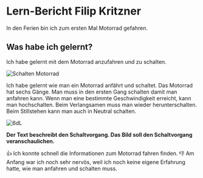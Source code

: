 # Lern-Bericht Filip Kritzner
In den Ferien bin ich zum ersten Mal Motorrad gefahren.
## Was habe ich gelernt?
Ich habe gelernt mit dem Motorrad anzufahren und zu schalten.

![Schalten Motorrad](https://user-images.githubusercontent.com/110892683/184815686-8a4d4cc3-e8a6-4ea9-9c78-f6a45da24a2e.jpg)

Ich habe gelernt wie man ein Motorrad anfährt und schaltet. Das Motorrad hat sechs Gänge. Man muss in den ersten Gang schalten damit man anfahren kann. Wenn man eine bestimmte Geschwindigkeit erreicht, kann man hochschalten. Beim Verlangsamen muss man wieder herunterschalten. Beim Stillstehen kann man auch in Neutral schalten.

![6dL](https://user-images.githubusercontent.com/110892683/184821472-b160f3c4-69e4-4abf-b4c1-dbff4f6f9f26.gif)

**Der Text beschreibt den Schaltvorgang. Das Bild soll den Schaltvorgang veranschaulichen.**

👍 Ich konnte schnell die Informationen zum Motorrad fahren finden.
👎 Am Anfang war ich noch sehr nervös, weil ich noch keine eigene Erfahrung hatte, wie man anfahren und schalten muss.

